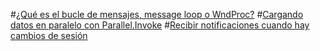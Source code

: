﻿#[¿Qué es el bucle de mensajes, message loop o WndProc?](Bucle-de-mensajes.md)
#[Cargando datos en paralelo con Parallel.Invoke](Cargando-datos-en-paralelo-con-Parallel-Invoke.md)
#[Recibir notificaciones cuando hay cambios de sesión](Recibir-notificaciones-cuando-hay-cambios-de-sesion.md)
